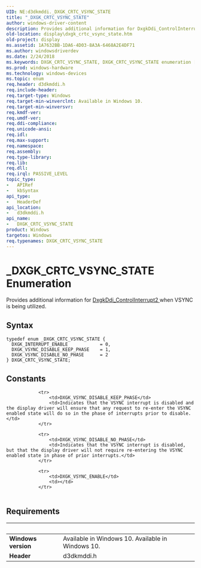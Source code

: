 ```yaml
---
UID: NE:d3dkmddi._DXGK_CRTC_VSYNC_STATE
title: "_DXGK_CRTC_VSYNC_STATE"
author: windows-driver-content
description: Provides additional information for DxgkDdi_ControlInterrupt2 when VSYNC is being utilized.
old-location: display\dxgk_crtc_vsync_state.htm
old-project: display
ms.assetid: 1A7632BB-1DA6-4D03-8A3A-6468A2E4DF71
ms.author: windowsdriverdev
ms.date: 2/24/2018
ms.keywords: DXGK_CRTC_VSYNC_STATE, DXGK_CRTC_VSYNC_STATE enumeration [Display Devices], DXGK_INTERRUPT_ENABLE, DXGK_VSYNC_DISABLE_KEEP_PHASE, DXGK_VSYNC_DISABLE_NO_PHASE, _DXGK_CRTC_VSYNC_STATE, d3dkmddi/DXGK_CRTC_VSYNC_STATE, d3dkmddi/DXGK_INTERRUPT_ENABLE, d3dkmddi/DXGK_VSYNC_DISABLE_KEEP_PHASE, d3dkmddi/DXGK_VSYNC_DISABLE_NO_PHASE, display.dxgk_crtc_vsync_state
ms.prod: windows-hardware
ms.technology: windows-devices
ms.topic: enum
req.header: d3dkmddi.h
req.include-header: 
req.target-type: Windows
req.target-min-winverclnt: Available in Windows 10.
req.target-min-winversvr: 
req.kmdf-ver: 
req.umdf-ver: 
req.ddi-compliance: 
req.unicode-ansi: 
req.idl: 
req.max-support: 
req.namespace: 
req.assembly: 
req.type-library: 
req.lib: 
req.dll: 
req.irql: PASSIVE_LEVEL
topic_type:
-	APIRef
-	kbSyntax
api_type:
-	HeaderDef
api_location:
-	d3dkmddi.h
api_name:
-	DXGK_CRTC_VSYNC_STATE
product: Windows
targetos: Windows
req.typenames: DXGK_CRTC_VSYNC_STATE
---
```


# _DXGK_CRTC_VSYNC_STATE Enumeration
Provides additional information for <a href="..\d3dkmddi\nc-d3dkmddi-dxgkddi_controlinterrupt2.md">DxgkDdi_ControlInterrupt2 </a>when VSYNC is being utilized.

## Syntax
````
typedef enum _DXGK_CRTC_VSYNC_STATE { 
  DXGK_INTERRUPT_ENABLE            = 0,
  DXGK_VSYNC_DISABLE_KEEP_PHASE    = 1,
  DXGK_VSYNC_DISABLE_NO_PHASE      = 2
} DXGK_CRTC_VSYNC_STATE;
````

## Constants

<table>
            
                <tr>
                    <td>DXGK_VSYNC_DISABLE_KEEP_PHASE</td>
                    <td>Indicates that the VSYNC interrupt is disabled and the display driver will ensure that any request to re-enter the VSYNC enabled state will do so in the phase of interrupts prior to disable.</td>
                </tr>
            
                <tr>
                    <td>DXGK_VSYNC_DISABLE_NO_PHASE</td>
                    <td>Indicates that the VSYNC interrupt is disabled, but that the display driver will not require re-entering the VSYNC enabled state in phase of prior interrupts.</td>
                </tr>
            
                <tr>
                    <td>DXGK_VSYNC_ENABLE</td>
                    <td></td>
                </tr>
</table>


## Requirements
| &nbsp; | &nbsp; |
| ---- |:---- |
| **Windows version** | Available in Windows 10. Available in Windows 10. |
| **Header** | d3dkmddi.h |